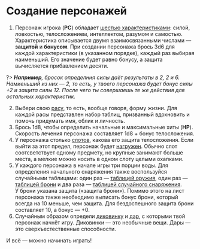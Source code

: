 # Создание персонажей

1. Персонаж игрока (__PC__) обладает [шестью характеристиками](основные-правила.md?id=характеристики): силой, ловкостью, телосложением, интеллектом, разумом и самостью. Характеристика описывается двумя взаимосвязанными числами — __защитой__ и __бонусом__. При создании персонажа брось 3d6 для каждой характеристики (в указанном порядке), каждый раз выбирая наименьший. Его значение будет равно бонусу, а защита вычисляется прибавлением десяти.

  ?> _**Например**, бросок определния силы даёт результаты в 2, 2 и 6. Намиеньший из них — 2, то есть, у твоего персонажа будет бонус силы +2 и защита силы 12. После чего ты совершаешь те же действия для остальных характеристик._

2. Выбери свою [расу](расы.md), то есть, вообще говоря, форму жизни. Для каждой расы представлен набор таблиц, призванный вдохновить и помочь придумать имя, облик и личность.
3. Брось 1d8, чтобы определить начальные и максимальные хиты (__HP__). Скорость лечения персонажа составляет 1d8 + бонус телосложения.
4. У персонажа столько [слотов](основные-правила.md?id=слоты), какова его защита телосложения. Если выйти за этот предел, персонаж будет [нагружен](основные-правила.md?id=слоты). Обычно слот соотсветствует одному предмету, но крупные занимают больше места, а мелкие можно носить в одном слоту целыми охапками.
5. У каждого персонажа в начале игры три порции воды. Для определения начального снаряжения также воспользуйся случайными таблицами: один раз — [таблицей оружия](снаряжение.md?id=оружие), один раз — [таблицей брони](снаряжение.md?id=броня) и два раза — [таблицей случайного снаряжения](снаряжение.md?id=случайное-снаряжение).  
У брони указана защита («защита брони»). Помимо этого на лист персонажа также необходимо выписать бонус брони, который всегда на 10 меньше, чем защита. Для бездоспешного защита брони составляет 10, а бонус — +0.
6. Случайным образом определи [диковинку](диковинки.md) и [дар](дары.md), с которыми твой персонаж начнёт игру. Диковинки — это необычные вещи. Дары — это сверхъестественные способности.

И всё — можно начинать играть!
